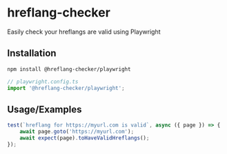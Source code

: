
# hreflang-checker

Easily check your hreflangs are valid using Playwright


## Installation

```bash
npm install @hreflang-checker/playwright
```

```ts
// playwright.config.ts
import '@hreflang-checker/playwright';
```
## Usage/Examples

```typescript
test(`hreflang for https://myurl.com is valid`, async ({ page }) => {
    await page.goto('https://myurl.com');
    await expect(page).toHaveValidHreflangs();
});
```
